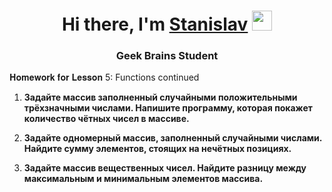 <h1 align="center">Hi there, I'm <a href="https://github.com/StasyanSV/" target="_blank">Stanislav</a> 
<img src="https://github.com/blackcater/blackcater/raw/main/images/Hi.gif" height="32"/></h1>
<h3 align="center">Geek Brains Student</h3>

𝐇𝐨𝐦𝐞𝐰𝐨𝐫𝐤 𝐟𝐨𝐫 𝐋𝐞𝐬𝐬𝐨𝐧 5: Functions continued


1. **Задайте массив заполненный случайными положительными трёхзначными числами. Напишите программу, которая покажет количество чётных чисел в массиве.**

2. **Задайте одномерный массив, заполненный случайными числами. Найдите сумму элементов, стоящих на нечётных позициях.**

3. **Задайте массив вещественных чисел. Найдите разницу между максимальным и минимальным элементов массива.**